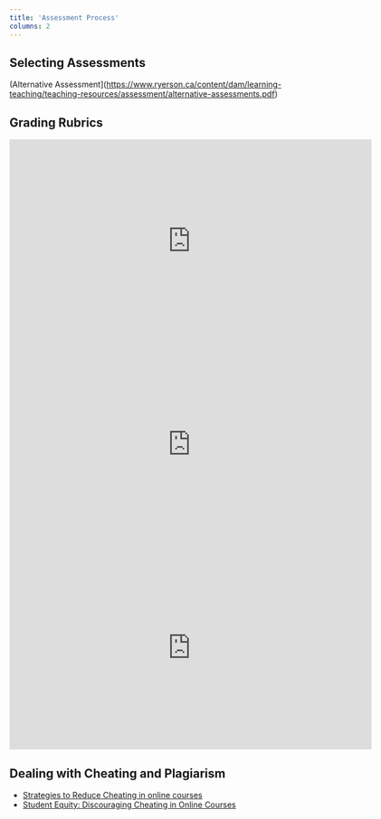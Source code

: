 ```yaml
---
title: 'Assessment Process'
columns: 2
---
```


## Selecting Assessments


(Alternative Assessment](https://www.ryerson.ca/content/dam/learning-teaching/teaching-resources/assessment/alternative-assessments.pdf)


## Grading Rubrics



<iframe title="vimeo-player" src="https://player.vimeo.com/video/702950788?h=801b22cb5e" width="640" height="360" frameborder="0" allowfullscreen></iframe>

<br>


<iframe title="vimeo-player" src="https://player.vimeo.com/video/702949944?h=d46428e2c1" width="640" height="360" frameborder="0" allowfullscreen></iframe>
<br>


<iframe title="vimeo-player" src="https://player.vimeo.com/video/702949118?h=c242a28cb5" width="640" height="360" frameborder="0" allowfullscreen></iframe>

## Dealing with Cheating and Plagiarism


- [Strategies to Reduce Cheating in online courses](https://www.uregina.ca/cce/assets/docs/pdf/distance-online/instructional-design/strategies_to_reduce_cheating.pdf)
- [Student Equity: Discouraging Cheating in Online Courses](https://files.eric.ed.gov/fulltext/EJ1057085.pdf)

